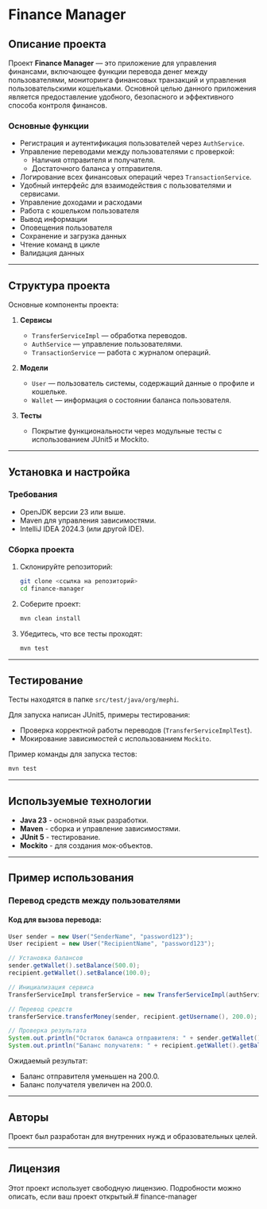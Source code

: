 # Finance Manager

## Описание проекта

Проект **Finance Manager** — это приложение для управления финансами, включающее функции перевода денег между пользователями, мониторинга финансовых транзакций и управления пользовательскими кошельками. Основной целью данного приложения является предоставление удобного, безопасного и эффективного способа контроля финансов.

### Основные функции

- Регистрация и аутентификация пользователей через `AuthService`.
- Управление переводами между пользователями с проверкой:
    - Наличия отправителя и получателя.
    - Достаточного баланса у отправителя.
- Логирование всех финансовых операций через `TransactionService`.
- Удобный интерфейс для взаимодействия с пользователями и сервисами.
- Управление доходами и расходами
- Работа с кошельком пользователя
- Вывод информации
- Оповещения пользователя
- Сохранение и загрузка данных
- Чтение команд в цикле
- Валидация данных

---

## Структура проекта

Основные компоненты проекта:

1. **Сервисы**
    - `TransferServiceImpl` — обработка переводов.
    - `AuthService` — управление пользователями.
    - `TransactionService` — работа с журналом операций.

2. **Модели**
    - `User` — пользователь системы, содержащий данные о профиле и кошельке.
    - `Wallet` — информация о состоянии баланса пользователя.

3. **Тесты**
    - Покрытие функциональности через модульные тесты с использованием JUnit5 и Mockito.

---

## Установка и настройка

### Требования

- OpenJDK версии 23 или выше.
- Maven для управления зависимостями.
- IntelliJ IDEA 2024.3 (или другой IDE).

### Сборка проекта

1. Склонируйте репозиторий:
   ```bash
   git clone <ссылка на репозиторий>
   cd finance-manager
   ```

2. Соберите проект:
   ```bash
   mvn clean install
   ```

3. Убедитесь, что все тесты проходят:
   ```bash
   mvn test
   ```

---

## Тестирование

Тесты находятся в папке `src/test/java/org/mephi`.

Для запуска написан JUnit5, примеры тестирования:
- Проверка корректной работы переводов (`TransferServiceImplTest`).
- Мокирование зависимостей с использованием `Mockito`.

Пример команды для запуска тестов:

```bash
mvn test
```

---

## Используемые технологии

- **Java 23** - основной язык разработки.
- **Maven** - сборка и управление зависимостями.
- **JUnit 5** - тестирование.
- **Mockito** - для создания мок-объектов.

---

## Пример использования

### Перевод средств между пользователями

#### Код для вызова перевода:
```java
User sender = new User("SenderName", "password123");
User recipient = new User("RecipientName", "password123");

// Установка балансов
sender.getWallet().setBalance(500.0);
recipient.getWallet().setBalance(100.0);

// Инициализация сервиса
TransferServiceImpl transferService = new TransferServiceImpl(authService, transactionService);

// Перевод средств
transferService.transferMoney(sender, recipient.getUsername(), 200.0);

// Проверка результата
System.out.println("Остаток баланса отправителя: " + sender.getWallet().getBalance());
System.out.println("Баланс получателя: " + recipient.getWallet().getBalance());
```

Ожидаемый результат:
- Баланс отправителя уменьшен на 200.0.
- Баланс получателя увеличен на 200.0.

---

## Авторы

Проект был разработан для внутренних нужд и образовательных целей.

---

## Лицензия

Этот проект использует свободную лицензию. Подробности можно описать, если ваш проект открытый.# finance-manager